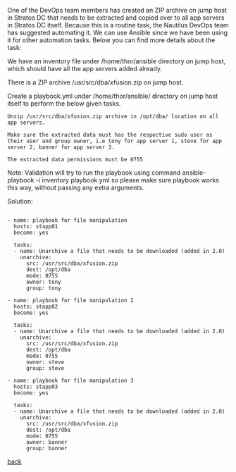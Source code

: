 One of the DevOps team members has created an ZIP archive on jump host in Stratos DC that needs to be extracted and copied over to all app servers in Stratos DC itself. Because this is a routine task, the Nautilus DevOps team has suggested automating it. We can use Ansible since we have been using it for other automation tasks. Below you can find more details about the task:

We have an inventory file under /home/thor/ansible directory on jump host, which should have all the app servers added already.  

There is a ZIP archive /usr/src/dba/xfusion.zip on jump host.  

Create a playbook.yml under /home/thor/ansible/ directory on jump host itself to perform the below given tasks.  

    Unzip /usr/src/dba/xfusion.zip archive in /opt/dba/ location on all app servers.  

    Make sure the extracted data must has the respective sudo user as their user and group owner, i.e tony for app server 1, steve for app server 2, banner for app server 3.  

    The extracted data permissions must be 0755  

Note: Validation will try to run the playbook using command ansible-playbook -i inventory playbook.yml so please make sure playbook works this way, without passing any extra arguments.  

Solution:  

```

- name: playbook for file manipulation
  hosts: stapp01
  become: yes
  
  tasks:
  - name: Unarchive a file that needs to be downloaded (added in 2.0)
    unarchive:
      src: /usr/src/dba/xfusion.zip
      dest: /opt/dba
      mode: 0755
      owner: tony
      group: tony

- name: playbook for file manipulation 2
  hosts: stapp02
  become: yes
  
  tasks:
  - name: Unarchive a file that needs to be downloaded (added in 2.0)
    unarchive:
      src: /usr/src/dba/xfusion.zip
      dest: /opt/dba
      mode: 0755
      owner: steve
      group: steve

- name: playbook for file manipulation 3
  hosts: stapp03
  become: yes
  
  tasks:
  - name: Unarchive a file that needs to be downloaded (added in 2.0)
    unarchive:
      src: /usr/src/dba/xfusion.zip
      dest: /opt/dba
      mode: 0755
      owner: banner
      group: banner

```

[back](https://github.com/MederD/Kodekloud-Engineer-Tasks)  


